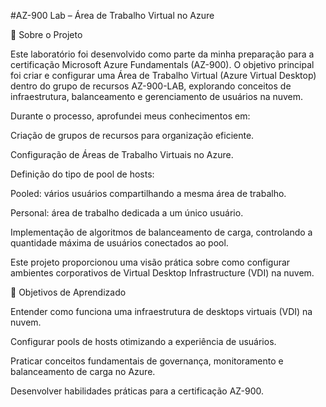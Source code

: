 #AZ-900 Lab – Área de Trabalho Virtual no Azure

📌 Sobre o Projeto

Este laboratório foi desenvolvido como parte da minha preparação para a certificação Microsoft Azure Fundamentals (AZ-900). O objetivo principal foi criar e configurar uma Área de Trabalho Virtual (Azure Virtual Desktop) dentro do grupo de recursos AZ-900-LAB, explorando conceitos de infraestrutura, balanceamento e gerenciamento de usuários na nuvem.

Durante o processo, aprofundei meus conhecimentos em:

Criação de grupos de recursos para organização eficiente.

Configuração de Áreas de Trabalho Virtuais no Azure.

Definição do tipo de pool de hosts:

Pooled: vários usuários compartilhando a mesma área de trabalho.

Personal: área de trabalho dedicada a um único usuário.

Implementação de algoritmos de balanceamento de carga, controlando a quantidade máxima de usuários conectados ao pool.

Este projeto proporcionou uma visão prática sobre como configurar ambientes corporativos de Virtual Desktop Infrastructure (VDI) na nuvem.


🎯 Objetivos de Aprendizado

Entender como funciona uma infraestrutura de desktops virtuais (VDI) na nuvem.

Configurar pools de hosts otimizando a experiência de usuários.

Praticar conceitos fundamentais de governança, monitoramento e balanceamento de carga no Azure.

Desenvolver habilidades práticas para a certificação AZ-900.
